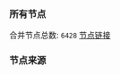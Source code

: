 ### 所有节点
合并节点总数: `6428`
[节点链接](https://github.com/rzhy1/33/raw/master/sub/sub_merge_base64.txt)

### 节点来源
